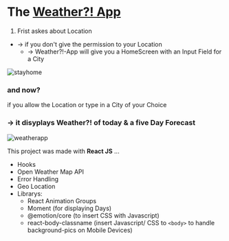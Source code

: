 
# The [Weather?! App ](https://weather-aquin.netlify.app/)


1. Frist askes about Location 
-  -> if you don't give the permission to your Location
   - -> Weather?!-App will give you a HomeScreen with an Input Field for a City 


![stayhome](stayhome.gif)


### and now? <br/>
if you allow the Location or type in a City of your Choice <br/>
### -> it disyplays Weather?! of today & a five Day Forecast


![weatherapp](weaterapp.gif)


This project was made with **React JS** ... 
* Hooks
* Open Weather Map API
* Error Handling
* Geo Location
* Librarys:  
  * React Animation Groups 
  * Moment (for displaying Days) 
  * @emotion/core (to insert CSS with Javascript) 
  * react-body-classname (insert Javascript/ CSS to `<body>` to handle background-pics on Mobile Devices)
